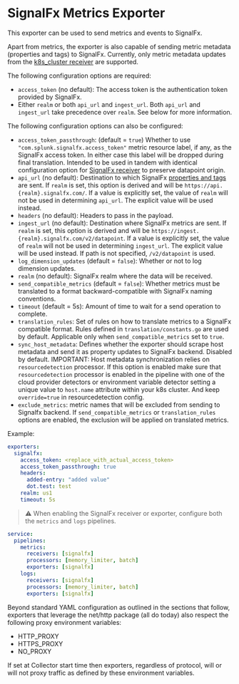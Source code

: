 # SignalFx Metrics Exporter

This exporter can be used to send metrics and events to SignalFx.

Apart from metrics, the exporter is also capable of sending metric metadata
(properties and tags) to SignalFx. Currently, only metric metadata updates from
the [k8s_cluster receiver](../../receiver/k8sclusterreceiver/README.md) are
supported.

The following configuration options are required:

- `access_token` (no default): The access token is the authentication token
  provided by SignalFx.
- Either `realm` or both `api_url` and `ingest_url`. Both `api_url` and
  `ingest_url` take precedence over `realm`. See below for more information.

The following configuration options can also be configured:

- `access_token_passthrough`: (default = `true`) Whether to use
  `"com.splunk.signalfx.access_token"` metric resource label, if any, as the
  SignalFx access token.  In either case this label will be dropped during
  final translation.  Intended to be used in tandem with identical
  configuration option for [SignalFx
  receiver](../../receiver/signalfxreceiver/README.md) to preserve datapoint
  origin.
- `api_url` (no default): Destination to which SignalFx [properties and
  tags](https://docs.signalfx.com/en/latest/metrics-metadata/metrics-metadata.html#metrics-metadata)
  are sent. If `realm` is set, this option is derived and will be
  `https://api.{realm}.signalfx.com/`. If a value is explicitly set, the value
  of `realm` will not be used in determining `api_url`. The explicit value will
  be used instead.
- `headers` (no default): Headers to pass in the payload.
- `ingest_url` (no default): Destination where SignalFx metrics are sent. If
  `realm` is set, this option is derived and will be
  `https://ingest.{realm}.signalfx.com/v2/datapoint`.  If a value is explicitly
  set, the value of `realm` will not be used in determining `ingest_url`. The
  explicit value will be used instead. If path is not specified,
  `/v2/datapoint` is used.
- `log_dimension_updates` (default = `false`): Whether or not to log dimension
  updates.
- `realm` (no default): SignalFx realm where the data will be received.
- `send_compatible_metrics` (default = `false`): Whether metrics must be
  translated to a format backward-compatible with SignalFx naming conventions.
- `timeout` (default = 5s): Amount of time to wait for a send operation to
  complete.
- `translation_rules`: Set of rules on how to translate metrics to a SignalFx 
  compatible format. Rules defined in `translation/constants.go` are used by 
  default. Applicable only when `send_compatible_metrics` set to `true`.
- `sync_host_metadata`: Defines whether the exporter should scrape host metadata
  and send it as property updates to SignalFx backend. Disabled by default.
  IMPORTANT: Host metadata synchronization relies on `resourcedetection` 
  processor. If this option is enabled make sure that `resourcedetection` 
  processor is enabled in the pipeline with one of the cloud provider detectors
  or environment variable detector setting a unique value to `host.name` attribute 
  within your k8s cluster. And keep `override=true` in resourcedetection config.
- `exclude_metrics`: metric names that will be excluded from sending
  to Signalfx backend. If `send_compatible_metrics` or `translation_rules` 
  options are enabled, the exclusion will be applied on translated metrics.

Example:

```yaml
exporters:
  signalfx:
    access_token: <replace_with_actual_access_token>
    access_token_passthrough: true
    headers:
      added-entry: "added value"
      dot.test: test
    realm: us1
    timeout: 5s
```

> :warning: When enabling the SignalFx receiver or exporter, configure both the `metrics` and `logs` pipelines.

```yaml
service:
  pipelines:
    metrics:
      receivers: [signalfx]
      processors: [memory_limiter, batch]
      exporters: [signalfx]
    logs:
      receivers: [signalfx]
      processors: [memory_limiter, batch]
      exporters: [signalfx]
```

Beyond standard YAML configuration as outlined in the sections that follow,
exporters that leverage the net/http package (all do today) also respect the
following proxy environment variables:

* HTTP_PROXY
* HTTPS_PROXY
* NO_PROXY

If set at Collector start time then exporters, regardless of protocol,
will or will not proxy traffic as defined by these environment variables.

